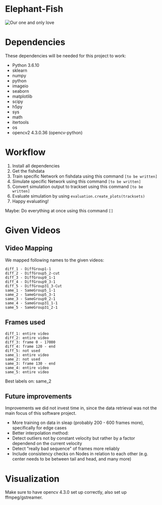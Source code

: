 # Elephant-Fish

![Our one and only love](http://cdn.sci-news.com/images/enlarge5/image_6632_2e-Elephantnose-Fish.jpg)

# Dependencies

These dependencies will be needed for this project to work:
* Python 3.6.10
* sklearn
* numpy
* python
* imageio
* seaborn
* matplotlib
* scipy
* h5py
* sys
* math
* itertools
* os
* opencv2 4.3.0.36 (opencv-python)

# Workflow

1. Install all dependencies
2. Get the fishdata
3. Train specific Network on fishdata using this command `[to be written]`
4. Simulate specific Network using this command `[to be written]`
5. Convert simulation output to trackset using this command `[to be written]`
6. Evaluate simulation by using `evaluation.create_plots(tracksets)`
7. Happy evaluating!

Maybe: Do everything at once using this command `[]`

# Given Videos

## Video Mapping

We mapped following names to the given videos:

```
diff_1 - DiffGroup1-1
diff_2 - DiffGroup5_2-cut
diff_3 - DiffGroup9_1-1
diff_4 - DiffGroup9_3-1
diff_5 - DiffGroup31_3-Cut
same_1 - SameGroup5_1-1
same_2 - SameGroup5_3-1
same_3 - SameGroup9_2-1
same_4 - SameGroup31_1-1
same_5 - SameGroup31_2-1
```

## Frames used

```
diff_1: entire video
diff_2: entire video
diff_3: frame 0 - 17000
diff_4: frame 120 - end
diff_5: not used
same_1: entire video
same_2: not used
same_3: frame 130 - end
same_4: entire video
same_5: entire video
```

Best labels on: same_2

## Future improvements

Improvements we did not invest time in, since the data retrieval was not the main focus of this software project.

* More training on data in sleap (probably 200 - 600 frames more), specifically for edge cases
* Better interpolation method:
* Detect outliers not by constant velocity but rather by a factor dependend on the current velocity
* Detect "really bad sequence" of frames more reliably
* Include consistency checks on Nodes in relation to each other (e.g. center needs to be between tail and head, and many more)

# Visualization

Make sure to have opencv 4.3.0 set up correctly, also set up ffmpeg/gstreamer.